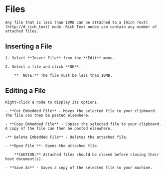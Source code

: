 
# Files


	Any file that is less than 10MB can be attached to a [Rich Text](http://#_rich_text) node. Rich Text nodes can contain any number of attached files.

 ## Inserting a File

	1. Select **Insert File** from the **Edit** menu.

	2. Select a file and click **OK**.
	
		**	NOTE:** The file must be less than 10MB.

 ## Editing a File

	Right-click a node to display its options.

	- **Cut Embedded File** - Moves the selected file to your clipboard. The file can then be pasted elsewhere.

	- **Copy Embedded File** - Copies the selected file to your clipboard. A copy of the file can then be pasted elsewhere.

	-** Delete Embedded File** - Deletes the attached file.

	- **Open File **- Opens the attached file.

		**CAUTION:** Attached files should be closed before closing their host document(s).

	- **Save As** - Saves a copy of the selected file to your machine.

